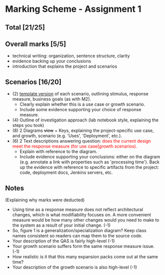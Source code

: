 # Marking Scheme - Assignment 1

## Total [21/25]

## Overall marks [5/5]
- technical writing: organization, sentence structure, clarity
- evidence backing up your conclusions
- introduction that explains the project and scenarios

## Scenarios [16/20]
- (2) [template version](https://github.com/SENG480-18/course/blob/master/lectures/4-req.md#scenario-generation) of each scenario, outlining stimulus, response measure, business goals (as with M2).
	- Clearly explain whether this is a use case or growth scenario.
	- Include some evidence supporting your choice of response measure.
- (4) Outline of investigation approach (lab notebook style, explaining the steps you took)
- (8) 2 Diagrams <s>view</s> + Keys, explaining the project-specific use case, and growth, scenario (e.g. 'Uses', 'Deployment', etc.).
- (6) 2 Text descriptions answering question: <font color="red">does the current design meet the response measure (for use case|growth scenarios). </font>
	- Explain with reference to the diagram.
	- Include evidence supporting your conclusions: either on the diagram (e.g. annotate a link with properties such as 'processing time'). Back up the evidence with reference to specific artifacts from the project: code, deployment docs, Jenkins servers, etc.

## Notes
(Explaining why marks were deducted)

- Using time as a response measure does not reflect architectural changes, which is what modifiability focuses on. A more convenient measure would be how many other changes would you need to make to the system as a result of your initial change. (-1)
- So, figure 1 is a generalization/specialization diagram? Keep class names consistent so readers can map them to the source code.
- Your description of the QAS is fairly high-level (-1)
- Your growth scenario suffers form the same response measure issue. (-1)
- How realistic is it that this many expansion packs come out at the same time?
- Your description of the growth scenario is also high-level (-1)
